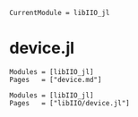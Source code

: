 ```@meta
CurrentModule = libIIO_jl
```

# device.jl

```@index
Modules = [libIIO_jl]
Pages   = ["device.md"]
```

```@autodocs
Modules = [libIIO_jl]
Pages   = ["libIIO/device.jl"]
```
